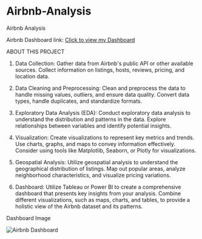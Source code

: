 # Airbnb-Analysis
Airbnb Analysis

Airbnb Dashboard link: [Click to view my Dashboard](https://public.tableau.com/views/Airbnb_17086567839700/Dashboard3?:language=en-US&publish=yes&:sid=&:display_count=n&:origin=viz_share_link)

ABOUT THIS PROJECT
1. Data Collection:
Gather data from Airbnb's public API or other available sources. Collect information on listings, hosts, reviews, pricing, and location data.

2. Data Cleaning and Preprocessing:
Clean and preprocess the data to handle missing values, outliers, and ensure data quality. Convert data types, handle duplicates, and standardize formats.

3. Exploratory Data Analysis (EDA):
Conduct exploratory data analysis to understand the distribution and patterns in the data. Explore relationships between variables and identify potential insights.

4. Visualization:
Create visualizations to represent key metrics and trends. Use charts, graphs, and maps to convey information effectively. Consider using tools like Matplotlib, Seaborn, or Plotly for visualizations.

5. Geospatial Analysis:
Utilize geospatial analysis to understand the geographical distribution of listings. Map out popular areas, analyze neighborhood characteristics, and visualize pricing variations.

6. Dashboard:
Utilize Tableau or Power BI to create a comprehensive dashboard that presents key insights from your analysis. Combine different visualizations, such as maps, charts, and tables, to provide a holistic view of the Airbnb dataset and its patterns.

Dashboard Image 

![Airbnb Dashboard](https://github.com/HariharanBS/Airbnb-Analysis/assets/142305120/d45e29fe-697d-476f-b491-8f71a52a9653)
